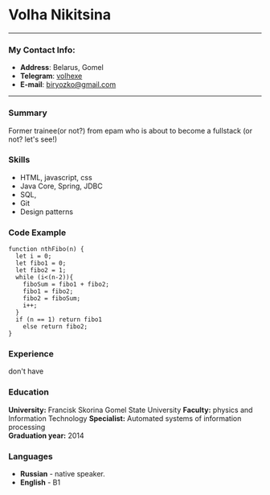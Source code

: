 # Volha Nikitsina 
******

### My Contact Info:
- **Address**: Belarus, Gomel
- **Telegram**: [volhexe](https://t.me/Volhexe)
- **E-mail**: <biryozko@gmail.com>
*****
### Summary
Former  trainee(or not?) from epam who is about to become a fullstack (or not? let's see!)
### Skills
+ HTML, javascript, css
+ Java Core, Spring, JDBC
+ SQL,
+ Git
+ Design patterns
### Code Example
```
function nthFibo(n) {
  let i = 0;
  let fibo1 = 0;
  let fibo2 = 1;
  while (i<(n-2)){
    fiboSum = fibo1 + fibo2;
    fibo1 = fibo2;
    fibo2 = fiboSum;
    i++;
  }
  if (n == 1) return fibo1
    else return fibo2;
}
```

### Experience
 don't have
### Education
**University:** Francisk Skorina Gomel State University
**Faculty:** physics and Information Technology
**Specialist:** Automated systems of information processing  
**Graduation year:** 2014
### Languages
- **Russian** - native speaker.
- **English** - B1
